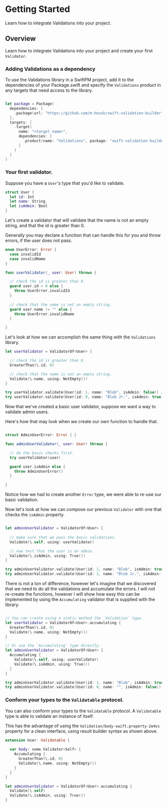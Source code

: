#  Getting Started

Learn how to integrate Validations into your project.

## Overview

Learn how to integrate Validations into your project and create your first `Validator`.

### Adding Validations as a dependency

To use the Validations library in a SwiftPM project, add it to the dependencies of your Package.swift
and specify the `Validations` product in any targets that need access to the library.

```swift

let package = Package(
  dependencies: [
    .package(url: "https://github.com/m-housh/swift-validation-builder", from: "0.2.0")
  ],
  targets: [
    .target(
      name: "<target name>",
      dependencies: [
        .product(name: "Validations", package: "swift-validation-builder")
      ]
    )
  ]
)
```

### Your first validator.

Suppose you have a `User`'s type that you'd like to validate.

```swift
struct User { 
  let id: Int
  let name: String
  let isAdmin: Bool
}
```

Let's create a validator that will validate that the name is not an empty string,
and that the id is greater than 0.

Generally you may declare a function that can handle this for you and throw errors,
if the user does not pass.

```swift
enum UserError: Error { 
  case invalidId
  case invalidName
}

func userValidator(_ user: User) throws { 

  // check the id is greater than 0.
  guard user.id > 0 else { 
    throw UserError.invalidId
  }
 
  // check that the name is not an empty string.
  guard user.name != "" else { 
    throw UserError.invalidName
  }

}
```

Let's look at how we can accomplish the same thing with the `Validations` library.


```swift
let userValidator = ValidatorOf<User> { 

  // check the id is greater than 0.
  GreaterThan(\.id, 0)

  // check that the name is not an empty string.
  Validate(\.name, using: NotEmpty())
}

try userValidator.validate(User(id: 1, name: "Blob", isAdmin: false)) // success
try userValidator.validate(User(id: 0, name: "Blob Jr.", isAdmin: true)) // fails

```

Now that we've created a basic user validator, suppose we want a way to validate admin
users.

Here's how that may look when we create our own function to handle that.

```swift

struct AdminUserError: Error { }

func adminUserValidator(_ user: User) throws { 

  // do the basic checks first.
  try userValidator(user)

  guard user.isAdmin else {   
    throw AdminUserError()
  }

}
```

Notice how we had to create another `Error` type, we were able to re-use our basic validation.

Now let's look at how we can compose our previous `Validator` with one that checks the `isAdmin`
property.

```swift

let adminUserValidator = ValidatorOf<User> {
  
  // make sure that we pass the basic validations.
  Validate(\.self, using: userValidator)

  // now test that the user is an admin.
  Validate(\.isAdmin, using: True())
}

try adminUserValidator.validate(User(id: 1, name: "Blob", isAdmin: true)) // success
try adminUserValidator.validate(User(id: 2, name: "Blob Jr.", isAdmin: false)) // fails

```

There is not a ton of difference, however let's imagine that we discovered that we
need to do all the validations and accumulate the errors.  I will not re-create the functions,
however I will show how easy this can be implemented by using the ``Accumulating`` validator that
is supplied with the library.

```swift

// You can create using a static method the `Validation` type.
let userValidator = ValidatorOf<User>.accumulating { 
  GreaterThan(\.id, 0)
  Validate(\.name, using: NotEmpty())
}

// Or use the `Accumulating` type directly.
let adminUserValidator = ValidatorOf<User> { 
  Accumulating { 
    Validate(\.self, using: userValidator)
    Validate(\.isAdmin, using: True())
  }
}

try adminUserValidator.validate(User(id: 1, name: "Blob", isAdmin: true)) // success
try adminUserValidator.validate(User(id: 0, name: "", isAdmin: false)) // fails with 3 errors accumulated.

```

### Conform your types to the `Validatable` protocol.

You can also conform your types to the ``Validatable`` protocol.  A `Validatable` type is able
to validate an instance of itself.

This has the advantage of using the ``Validation/body-swift.property-2e4vc`` property for a clean
interface, using result builder syntax as shown above.

```swift
extension User: Validatable {
  
  var body: some Validator<Self> { 
    Accumulating { 
      GreaterThan(\.id, 0)
      Validate(\.name, using: NotEmpty())
    }
  }
}

let adminUserValidator = ValidatorOf<User>.accumulating { 
  Validate(\.self)
  Validate(\.isAdmin, using: True())
}
```
